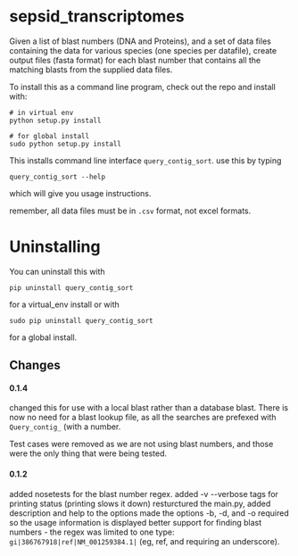 sepsid_transcriptomes
=====================

Given a list of blast numbers (DNA and Proteins), and a set of data files
containing the data for various species (one species per datafile),
create output files (fasta format) for each blast number that contains all
the matching blasts from the supplied data files.

To install this as a command line program, check out the repo and install with:

    # in virtual env
    python setup.py install

    # for global install
    sudo python setup.py install

This installs command line interface `query_contig_sort`.  use this by typing

    query_contig_sort --help


which will give you usage instructions.

remember, all data files must be in `.csv` format, not excel formats.

Uninstalling
============

You can uninstall this with

    pip uninstall query_contig_sort

for a virtual_env install or with

    sudo pip uninstall query_contig_sort

for a global install.


Changes
-------

#### 0.1.4

changed this  for use with a local blast rather than a database blast.  There
is now no need for a blast lookup file, as all the searches are prefexed
with `Query_contig_` (with a number.

Test cases were removed as we are not using blast numbers, and those were the
only thing that were being tested.

#### 0.1.2
added nosetests for the blast number regex.
added -v --verbose tags for printing status (printing slows it down)
resturctured the main.py, added description and help to the options
made the options -b, -d, and -o required so the usage information is displayed
better support for finding blast numbers - the regex was limited to one type:
`gi|386767918|ref|NM_001259384.1|` (eg, ref, and requiring an underscore).
